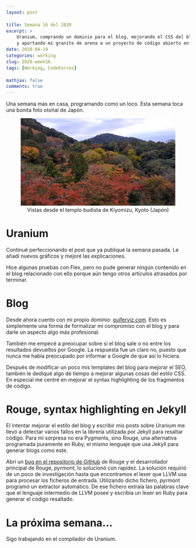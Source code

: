 ```yaml
---
layout: post

title: Semana 16 del 2020
excerpt: >
    Uranium, comprando un dominio para el blog, mejorando el CSS del blog
    y aportando mi granito de arena a un proyecto de código abierto en GitHub.
date: 2020-04-19
categories: working
slug: 2020-week16
tags: [Working, CodeForces]

mathjax: false
comments: true
---
```


Una semana más en casa, programando como un loco.
Esta semana toca una bonita foto otoñal de Japón.

<figure style="text-align: center">
<img src="/assets/images/2020_04_19_kiyomizu_dera.jpg"
     alt="Kiyomizu-dera, Kyoto (Japón)" />
<figcaption>Vistas desde el templo budista de Kiyomizu, Kyoto (Japón)</figcaption>
</figure>


# Uranium

Continué perfeccionando el post que ya publiqué la semana pasada.
Le añadí nuevos gráficos y mejoré las explicaciones.

Hice algunas pruebas con Flex, pero no pude generar ningún contenido en el
blog relacionado con ello porque aún tengo otros artículos atrasados por
terminar.


# Blog

Desde ahora cuento con mi propio dominio: [guiferviz.com](guiferviz.com).
Esto es simplemente una forma de formalizar mi compromiso con el blog y para
darle un aspecto algo más profesional.

También me empecé a preocupar sobre si el blog sale o no entre los resultados
devueltos por Google.
La respuesta fue un claro no, puesto que nunca me había preocupado por
informar a Google de que así lo hiciera.

Después de modificar un poco mis templates del blog para mejorar el SEO,
también le dediqué algo de tiempo a mejorar algunas cosas del estilo CSS.
En especial me centré en mejorar el syntax highlighting de los fragmentos de
código.


# Rouge, syntax highlighting en Jekyll

El intentar mejorar el estilo del blog y escribir mis posts sobre Uranium me
llevó a detectar varios fallos en la librería utilizada por Jekyll para
resaltar código.
Para mi sorpresa no era Pygments, sino Rouge, una alternativa programada
puramente en Ruby, el mismo lenguaje que usa Jekyll para generar blogs como
este.

Abrí un [bug en el repositorio de GitHub][rougeBug] de Rouge y el desarrollador
principal de Rouge, *pyrmont*, lo solucionó con rapidez.
La solución requirió de un poco de investigación hasta que encontramos el
lexer que LLVM usa para procesar los ficheros de entrada.
Utilizando dicho fichero, pyrmont programó un extractor automático.
De ese fichero extraía las palabras clave que el lenguaje intermedio de LLVM
posee y escribía un lexer en Ruby para generar el código resaltado.


# La próxima semana...

Sigo trabajando en el compilador de Uranium.


[rougeBug]: https://github.com/rouge-ruby/rouge/issues/1502

